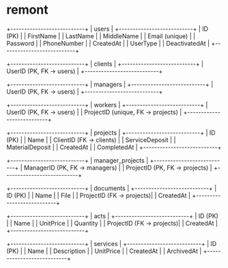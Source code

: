 # remont

+---------------------------+
|          users            |
+---------------------------+
| ID (PK)                   |
| FirstName                 |
| LastName                  |
| MiddleName                |
| Email (unique)            |
| Password                  |
| PhoneNumber               |
| CreatedAt                 |
| UserType                  |
| DeactivatedAt             |
+---------------------------+

+---------------------------+
|          clients          |
+---------------------------+
| UserID (PK, FK -> users)  |
+---------------------------+

+---------------------------+
|         managers          |
+---------------------------+
| UserID (PK, FK -> users)  |
+---------------------------+

+---------------------------+
|         workers           |
+---------------------------+
| UserID (PK, FK -> users)  |
| ProjectID (unique, FK -> projects) |
+---------------------------+

+---------------------------+
|          projects         |
+---------------------------+
| ID (PK)                   |
| Name                      |
| ClientID (FK -> clients)  |
| ServiceDeposit            |
| MaterialDeposit           |
| CreatedAt                 |
| CompletedAt               |
+---------------------------+

+---------------------------+
|      manager_projects     |
+---------------------------+
| ManagerID (PK, FK -> managers) |
| ProjectID (PK, FK -> projects) |
+---------------------------+

+---------------------------+
|         documents         |
+---------------------------+
| ID (PK)                   |
| Name                      |
| File                      |
| ProjectID (FK -> projects)|
| CreatedAt                 |
+---------------------------+

+---------------------------+
|           acts            |
+---------------------------+
| ID (PK)                   |
| Name                      |
| UnitPrice                 |
| Quantity                  |
| ProjectID (FK -> projects)|
| CreatedAt                 |
+---------------------------+

+---------------------------+
|         services          |
+---------------------------+
| ID (PK)                   |
| Name                      |
| Description               |
| UnitPrice                 |
| CreatedAt                 |
| ArchivedAt                |
+---------------------------+